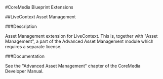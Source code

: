 #CoreMedia Blueprint Extensions

##LiveContext Asset Management

###Description

Asset Management extension for LiveContext. This is, together with "Asset Management", a part of the Advanced Asset Management module which  requires a separate license.

###Documentation

See the "Advanced Asset Management" chapter of the CoreMedia Developer Manual.
